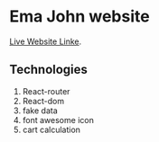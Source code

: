 # Ema John website

[Live Website Linke](https://github.com/facebook/create-react-app).

## Technologies
1. React-router
2. React-dom
3. fake data
4. font awesome icon
5. cart calculation